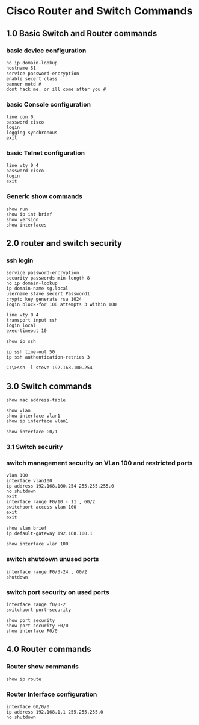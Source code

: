 # Cisco Router and Switch Commands

## 1.0 Basic Switch and Router commands


### basic device configuration
```
no ip domain-lookup
hostname S1
service password-encryption
enable secert class
banner motd #
dont hack me. or ill come after you #
```

### basic Console configuration
```
line con 0
password cisco
login
logging synchronous
exit
```
### basic Telnet configuration
```
line vty 0 4
password cisco
login
exit
```
### Generic show commands
```
show run
show ip int brief
show version  
show interfaces

```

## 2.0 router and switch security

### ssh login

```
service password-encryption
security passwords min-length 8    
no ip domain-lookup  
ip domain-name sg.local  
username stave secert Password1   
crypto key generate rsa 1024  
login block-for 100 attempts 3 within 100 

line vty 0 4
transport input ssh  
login local
exec-timeout 10 

show ip ssh
```

```
ip ssh time-out 50
ip ssh authentication-retries 3 
```

```
C:\>ssh -l steve 192.168.100.254  
```

## 3.0 Switch commands

```
show mac address-table 

show vlan 
show interface vlan1  
show ip interface vlan1  

show interface G0/1
```

### 3.1 Switch security

### switch management security on VLan 100 and restricted ports 

```
vlan 100
interface vlan100
ip address 192.168.100.254 255.255.255.0
no shutdown
exit
interface range F0/10 - 11 , G0/2
switchport access vlan 100
exit
exit

show vlan brief  
ip default-gateway 192.168.100.1

show interface vlan 100
```


### switch shutdown unused ports  
```
interface range F0/3-24 , G0/2
shutdown
```

### switch port security on used ports  

```
interface range f0/0-2
switchport port-security

show port security
show port security F0/0  
show interface F0/0
```

## 4.0 Router commands

### Router show commands
```
show ip route
```

### Router Interface configuration
```
interface G0/0/0
ip address 192.168.1.1 255.255.255.0
no shutdown

```

